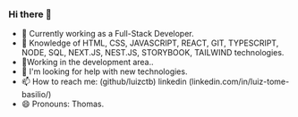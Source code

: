 ### Hi there 👋

- 🔭 Currently working as a Full-Stack Developer.
- 🌱 Knowledge of HTML, CSS, JAVASCRIPT, REACT, GIT, TYPESCRIPT, NODE, SQL, NEXT.JS, NEST.JS, STORYBOOK, TAILWIND technologies.
- 👯Working in the development area..
- 🤔 I'm looking for help with new technologies.
- 📫 How to reach me: (github/luizctb) linkedin (linkedin.com/in/luiz-tome-basilio/)
- 😄 Pronouns: Thomas.

